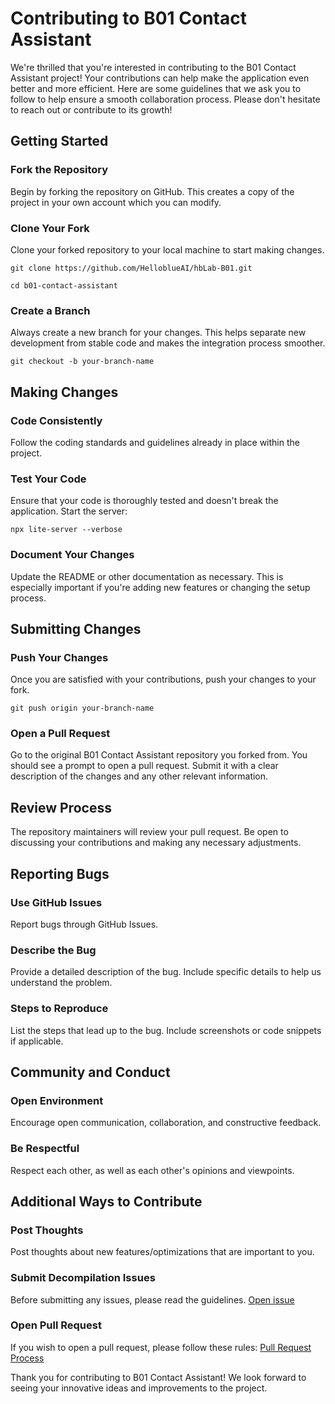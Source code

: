 # Contributing to B01 Contact Assistant

We're thrilled that you're interested in contributing to the B01 Contact Assistant project! Your contributions can help make the application even better and more efficient. Here are some guidelines that we ask you to follow to help ensure a smooth collaboration process. Please don't hesitate to reach out or contribute to its growth!

## Getting Started

### Fork the Repository

Begin by forking the repository on GitHub. This creates a copy of the project in your own account which you can modify.

### Clone Your Fork

Clone your forked repository to your local machine to start making changes.

`git clone https://github.com/HelloblueAI/hbLab-B01.git`

`cd b01-contact-assistant`

### Create a Branch

Always create a new branch for your changes. This helps separate new development from stable code and makes the integration process smoother.

`git checkout -b your-branch-name`

## Making Changes

### Code Consistently

Follow the coding standards and guidelines already in place within the project.

### Test Your Code

Ensure that your code is thoroughly tested and doesn't break the application. Start the server:

`npx lite-server --verbose`

### Document Your Changes

Update the README or other documentation as necessary. This is especially important if you're adding new features or changing the setup process.

## Submitting Changes

### Push Your Changes

Once you are satisfied with your contributions, push your changes to your fork.

`git push origin your-branch-name`

### Open a Pull Request

Go to the original B01 Contact Assistant repository you forked from. You should see a prompt to open a pull request. Submit it with a clear description of the changes and any other relevant information.

## Review Process

The repository maintainers will review your pull request. Be open to discussing your contributions and making any necessary adjustments.

## Reporting Bugs

### Use GitHub Issues

Report bugs through GitHub Issues.

### Describe the Bug

Provide a detailed description of the bug. Include specific details to help us understand the problem.

### Steps to Reproduce

List the steps that lead up to the bug. Include screenshots or code snippets if applicable.

## Community and Conduct

### Open Environment

Encourage open communication, collaboration, and constructive feedback.

### Be Respectful

Respect each other, as well as each other's opinions and viewpoints.

## Additional Ways to Contribute

### Post Thoughts

Post thoughts about new features/optimizations that are important to you.

### Submit Decompilation Issues

Before submitting any issues, please read the guidelines. [Open issue](https://github.com/pejmantheory/hbLab-B01/issues)

### Open Pull Request

If you wish to open a pull request, please follow these rules: [Pull Request Process](https://github.com/pejmantheory/hbLab-B01/pulls)

Thank you for contributing to B01 Contact Assistant! We look forward to seeing your innovative ideas and improvements to the project.
